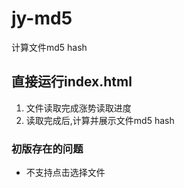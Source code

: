 # jy-md5
计算文件md5 hash
## 直接运行index.html
1. 文件读取完成涨势读取进度
2. 读取完成后,计算并展示文件md5 hash    
### 初版存在的问题
+ 不支持点击选择文件
